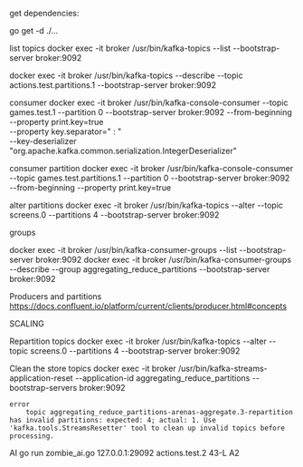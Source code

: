 get dependencies:

go get -d ./...

list topics
docker exec -it broker /usr/bin/kafka-topics --list --bootstrap-server broker:9092

docker exec -it broker /usr/bin/kafka-topics --describe --topic actions.test.partitions.1 --bootstrap-server broker:9092

consumer
docker exec -it broker /usr/bin/kafka-console-consumer --topic games.test.1 --partition 0 --bootstrap-server broker:9092 --from-beginning \
 --property print.key=true \
 --property key.separator=" : " \
 --key-deserializer "org.apache.kafka.common.serialization.IntegerDeserializer"

consumer partition
docker exec -it broker /usr/bin/kafka-console-consumer --topic games.test.partitions.1 --partition 0 --bootstrap-server broker:9092 --from-beginning --property print.key=true

alter partitions
docker exec -it broker /usr/bin/kafka-topics --alter --topic screens.0 --partitions 4 --bootstrap-server broker:9092

groups

docker exec -it broker /usr/bin/kafka-consumer-groups --list --bootstrap-server broker:9092
docker exec -it broker /usr/bin/kafka-consumer-groups --describe --group aggregating_reduce_partitions --bootstrap-server broker:9092

Producers and partitions
https://docs.confluent.io/platform/current/clients/producer.html#concepts

SCALING

Repartition topics
docker exec -it broker /usr/bin/kafka-topics --alter --topic screens.0 --partitions 4 --bootstrap-server broker:9092

Clean the store topics
docker exec -it broker /usr/bin/kafka-streams-application-reset --application-id aggregating_reduce_partitions --bootstrap-servers broker:9092

```
error
    topic aggregating_reduce_partitions-arenas-aggregate.3-repartition has invalid partitions: expected: 4; actual: 1. Use 'kafka.tools.StreamsResetter' tool to clean up invalid topics before processing.
```

AI
go run zombie_ai.go 127.0.0.1:29092 actions.test.2 43-L A2
